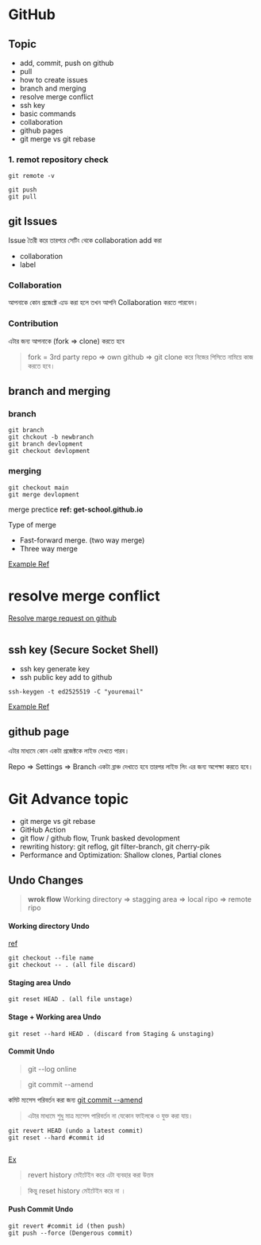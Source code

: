 # GitHub

## Topic

- add, commit, push on github
- pull
- how to create issues
- branch and merging
- resolve merge conflict
- ssh key
- basic commands
- collaboration
- github pages
- git merge vs git rebase

### 1. remot repository check

```
git remote -v
```

```
git push
git pull
```

## git Issues

Issue তৈরী করে তারপরে সেটিং থেকে collaboration add করা

- collaboration
- label

### Collaboration

আপনাকে কোন প্রজেক্টে এ্যড করা হলে তখন আপনি Collaboration করতে পারবেন।

### Contribution

এটার জন্য আপনাকে (fork => clone) করতে হবে

> fork = 3rd party repo => own github => git clone করে নিজের পিসিতে নামিয়ে কাজ করতে হবে।

## branch and merging

### branch

```
git branch
git chckout -b newbranch
git branch devlopment
git checkout devlopment
```

### merging

```
git checkout main
git merge devlopment
```

merge prectice
**ref: get-school.github.io**

Type of merge

- Fast-forward merge. (two way merge)
- Three way merge

[Example Ref ](https://youtu.be/LPuTX9qfYNk?list=PLgH5QX0i9K3pShEf_RCcVqPKxFm7sOLVD&t=4099)

# resolve merge conflict

[Resolve marge request on github](https://youtu.be/prsZFP2UoDg?list=PLgH5QX0i9K3pShEf_RCcVqPKxFm7sOLVD&t=3077)

```

```

## ssh key (Secure Socket Shell)

- ssh key generate key
- ssh public key add to github

```
ssh-keygen -t ed2525519 -C "youremail"
```

[Example Ref](https://youtu.be/prsZFP2UoDg?list=PLgH5QX0i9K3pShEf_RCcVqPKxFm7sOLVD&t=1137)

## github page

এটার মাধ্যমে কোন একটা প্রজেক্টকে লাইভ দেখতে পারব।

Repo => Settings => Branch একটা ব্রাঞ্চ দেখাতে হবে তারপর লাইভ লিং এর জন্য অপেক্ষা করতে হবে।

# Git Advance topic

- git merge vs git rebase
- GitHub Action
- git flow / github flow, Trunk basked devolopment
- rewriting history: git reflog, git filter-branch, git cherry-pik
- Performance and Optimization: Shallow clones, Partial clones

## Undo Changes

> **wrok flow** Working directory => stagging area => local ripo => remote ripo

#### Working directory Undo

[ref](https://youtu.be/TSxLhTrj6GI?list=PLgH5QX0i9K3pShEf_RCcVqPKxFm7sOLVD&t=964)

```
git checkout --file name
git checkout -- . (all file discard)
```

#### Staging area Undo

```
git reset HEAD . (all file unstage)
```

#### Stage + Working area Undo

```
git reset --hard HEAD . (discard from Staging & unstaging)
```

#### Commit Undo

> git --log online

> git commit --amend

কমিট ম্যসেস পরিবর্তন করা জন্য
[git commit --amend ](https://youtu.be/TSxLhTrj6GI?list=PLgH5QX0i9K3pShEf_RCcVqPKxFm7sOLVD&t=1776)

> এটার মাধ্যমে শুধু মাত্র ম্যসেস পারিবর্তন না যেকোন ফাইলকে ও যুক্ত করা যায়।

```
git revert HEAD (undo a latest commit)
git reset --hard #commit id


```

[Ex](https://youtu.be/TSxLhTrj6GI?list=PLgH5QX0i9K3pShEf_RCcVqPKxFm7sOLVD&t=2321)

> revert history মেইটেইন করে এটা ব্যবহার করা উত্তম

> কিন্তু reset history মেইটেইন করে না ।

#### Push Commit Undo

```
git revert #commit id (then push)
git push --force (Dengerous commit)
```
